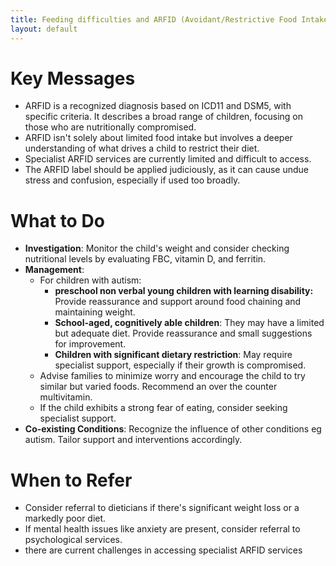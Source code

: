 ```yaml
---
title: Feeding difficulties and ARFID (Avoidant/Restrictive Food Intake Disorder)
layout: default
---
```


# Key Messages

- ARFID is a recognized diagnosis based on ICD11 and DSM5, with specific criteria. It describes a broad range of children, focusing on those who are nutritionally compromised.
- ARFID isn't solely about limited food intake but involves a deeper understanding of what drives a child to restrict their diet.
- Specialist ARFID services are currently limited and difficult to access.
- The ARFID label should be applied judiciously, as it can cause undue stress and confusion, especially if used too broadly.

# What to Do

- **Investigation**: Monitor the child's weight and consider checking nutritional levels by evaluating FBC, vitamin D, and ferritin.
- **Management**: 
  - For children with autism:
    - **preschool non verbal young children with learning disability:** Provide reassurance and support around food chaining and maintaining weight. 
    - **School-aged, cognitively able children**: They may have a limited but adequate diet. Provide reassurance and small suggestions for improvement. 
    - **Children with significant dietary restriction**: May require specialist support, especially if their growth is compromised.
  - Advise families to minimize worry and encourage the child to try similar but varied foods. Recommend an over the counter multivitamin.
  - If the child exhibits a strong fear of eating, consider seeking specialist support.
- **Co-existing Conditions**: Recognize the influence of other conditions eg autism. Tailor support and interventions accordingly.

# When to Refer

- Consider referral to dieticians if there's significant weight loss or a markedly poor diet.
- If mental health issues like anxiety are present, consider referral to psychological services.
- there are current challenges in accessing specialist ARFID services

